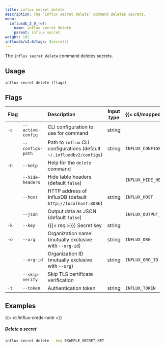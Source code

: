 ```yaml
---
title: influx secret delete
description: The `influx secret delete` command deletes secrets.
menu:
  influxdb_2_0_ref:
    name: influx secret delete
    parent: influx secret
weight: 101
influxdb/v2.0/tags: [secrets]
---
```


The `influx secret delete` command deletes secrets.

## Usage
```
influx secret delete [flags]
```

## Flags
| Flag |                   | Description                                                           | Input type | {{< cli/mapped >}}    |
|:---- |:---               |:-----------                                                           |:----------:|:------------------    |
| `-c` | `--active-config` | CLI configuration to use for command                                  | string     |                       |
|      | `--configs-path`  | Path to `influx` CLI configurations (default `~/.influxdbv2/configs`) | string     |`INFLUX_CONFIGS_PATH`  |
| `-h` | `--help`          | Help for the `delete` command                                         |            |                       |
|      | `--hide-headers`  | Hide table headers (default `false`)                                  |            | `INFLUX_HIDE_HEADERS` |
|      | `--host`          | HTTP address of InfluxDB (default `http://localhost:8086`)            | string     | `INFLUX_HOST`         |
|      | `--json`          | Output data as JSON (default `false`)                                 |            | `INFLUX_OUTPUT_JSON`  |
| `-k` | `--key`           | ({{< req >}}) Secret key                                              | string     |                       |
| `-o` | `--org`           | Organization name (mutually exclusive with `--org-id`)                | string     | `INFLUX_ORG`          |
|      | `--org-id`        | Organization ID (mutually exclusive with `--org`)                     | string     | `INFLUX_ORG_ID`       |
|      | `--skip-verify`   | Skip TLS certificate verification                                     |            |                       |
| `-t` | `--token`         | Authentication token                                                  | string     | `INFLUX_TOKEN`        |

## Examples

{{< cli/influx-creds-note >}}

##### Delete a secret
```sh
influx secret delete --key EXAMPLE_SECRET_KEY
```